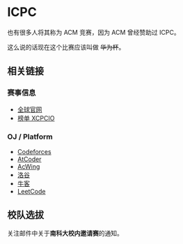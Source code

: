 # ICPC

也有很多人将其称为 ACM 竞赛，因为 ACM 曾经赞助过 ICPC。

这么说的话现在这个比赛应该叫做 ~~华为杯~~。

## 相关链接

### 赛事信息
- [全球官网](https://icpc.global/)
- [榜单 XCPCIO](https://board.xcpcio.com/)

### OJ / Platform
- [Codeforces](https://codeforces.com/)
- [AtCoder](https://atcoder.jp/)
- [AcWing](https://www.acwing.com/)
- [洛谷](https://www.luogu.com.cn/)
- [牛客](https://www.nowcoder.com/exam/company)
- [LeetCode](https://leetcode.cn/)

## 校队选拔
关注邮件中关于**南科大校内邀请赛**的通知。
